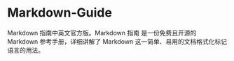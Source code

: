 # Markdown-Guide
 Markdown 指南中英文官方版。Markdown 指南 是一份免费且开源的 Markdown 参考手册，详细讲解了 Markdown 这一简单、易用的文档格式化标记语言的用法。
